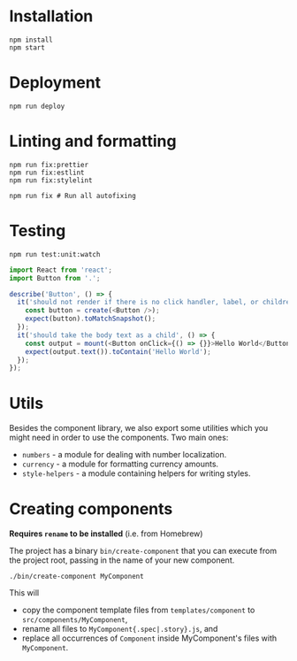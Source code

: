 # Installation

```
npm install
npm start
```

# Deployment

```
npm run deploy
```

# Linting and formatting

```
npm run fix:prettier
npm run fix:estlint
npm run fix:stylelint

npm run fix # Run all autofixing
```

# Testing

```
npm run test:unit:watch
```

```javascript
import React from 'react';
import Button from '.';

describe('Button', () => {
  it('should not render if there is no click handler, label, or children', () => {
    const button = create(<Button />);
    expect(button).toMatchSnapshot();
  });
  it('should take the body text as a child', () => {
    const output = mount(<Button onClick={() => {}}>Hello World</Button>);
    expect(output.text()).toContain('Hello World');
  });
});
```

# Utils

Besides the component library, we also export some utilities which you
might need in order to use the components. Two main ones:

* `numbers` - a module for dealing with number localization.
* `currency` - a module for formatting currency amounts.
* `style-helpers` - a module containing helpers for writing styles.

# Creating components

**Requires `rename` to be installed** (i.e. from Homebrew)

The project has a binary `bin/create-component` that you can execute from the
project root, passing in the name of your new component.

```
./bin/create-component MyComponent
```

This will

* copy the component template files from `templates/component` to `src/components/MyComponent`,
* rename all files to `MyComponent{.spec|.story}.js`, and
* replace all occurrences of `Component` inside MyComponent's files with `MyComponent`.
